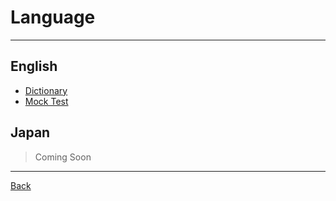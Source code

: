 # Language

---

## English

- [Dictionary](./English/Dictionary.md)
- [Mock Test](./English/MockTest.md)

## Japan

> Coming Soon

---

[Back](./../README.md)
